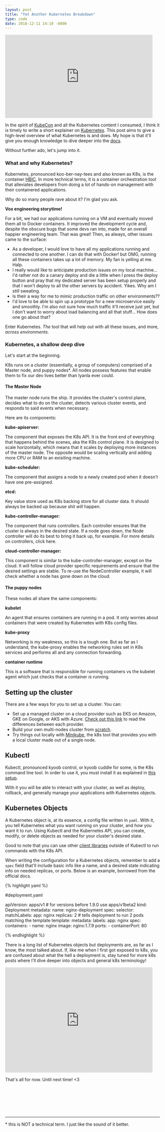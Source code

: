 ```yaml
---
layout: post
title: "Yet Another Kubernetes Breakdown"
type: code
date: 2018-12-11 14:10 -0800
---
```


<iframe src="https://giphy.com/embed/xT9DPiWlDIld3CLnqg" width="480" height="270" frameBorder="0" class="giphy-embed" allowFullScreen></iframe>

In the spirit of [KubeCon](https://events.linuxfoundation.org/events/kubecon-cloudnativecon-north-america-2018) and all the Kubernetes content I consumed, I think it is timely to write a short explainer on [Kubernetes](https://kubernetes.io). This post aims to give a high-level overview of what Kubernetes is and does. My hope is that it'll give you enough knowledge to dive deeper into the [docs](https://kubernetes.io/docs/home/?path=users&persona=app-developer&level=foundational).

Without further ado, let's jump into it.

### What and why Kubernetes?

Kubernetes, pronounced koo-ber-nay-tees and also known as K8s, is the container [HBIC](https://www.urbandictionary.com/define.php?term=HBIC). In more technical terms, it is a container orchestration tool that alleviates developers from doing a lot of hands-on management with their containered applications.

Why do so many people rave about it? I'm glad you ask.

**Vox engineering storytime!**

For a bit, we had our applications running on a VM and eventually moved them all to Docker containers. It improved the development cycle and, despite the obscure bugs that some devs ran into, made for an overall happier engineering team. That was great! Then, as always, other issues came to the surface:

* As a developer, I would love to have all my applications running and connected to one another. I can do that with Docker! but OMG, running all these containers takes up a lot of memory. My fan is yelling at me. Halp.
* I really would like to anticipate production issues on my local machine... I'd rather not do a canary deploy and die a little when I press the deploy button and pray that my dedicated server has been setup properly and that I won't deploy to all the other servers by accident. Yikes. Why am I _still_ sweating.
* Is their a way for me to mimic production traffic on other environments??
* I'd love to be able to spin up a prototype for a new microservice easily and smoothly. I'm also not sure how much traffic it'll receive just yet, but I don't want to worry about load balancing and all that stuff... How does one go about that?

Enter Kubernetes. _The_ tool that will help out with all these issues, and more, _across environments_.

### Kubernetes, a shallow deep dive

Let's start at the beginning.

K8s runs on a cluster (essentially, a group of computers) comprised of a Master node, and puppy nodes\*. All nodes possess features that enable them to fix our dev lives better than Iyanla ever could.


#### The Master Node

The master node runs the ship. It provides the cluster's control plane, decides what to do on the cluster, detects various cluster events, and responds to said events when necessary.

Here are its components:

**kube-apiserver:**

The component that exposes the K8s API. It is the front end of everything that happens behind the scenes, aka the K8s control plane.
It is designed to scale horizontally, which means that it scales by deploying more instances of the master node. The opposite would be scaling vertically and adding more CPU or RAM to an exisiting machine.

**kube-scheduler:**

The component that assigns a node to a newly created pod when it doesn't have one pre-assigned.

**etcd:**

Key value store used as K8s backing store for all cluster data. It should always be backed up because shit _will_ happen.

**kube-controller-manager:**

The component that runs controllers. Each controller ensures that the cluster is always in the desired state. If a node goes down, the Node controller will do its best to bring it back up, for example. For more details on controllers, click here.

**cloud-controller-manager:**

This component is similar to the kube-controller-manager, except on the cloud. It will follow cloud provider specific requirements and ensure that the desired settings are stable. To re-use the NodeController example, it will check whether a node has gone down on the cloud.

#### The puppy nodes

These nodes all share the same components:

**kubelet**

An agent that ensures containers are running in a pod. It only worries about containers that were created by Kubernetes with K8s config files.

**kube-proxy**

Networking is my weakness, so this is a tough one. But as far as I understand, the kube-proxy enables the networking rules set in K8s services and performs all and any connection forwarding.

**container runtime**

This is a software that is responsible for running containers vs the kubelet agent which just checks that a container _is_ running.

## Setting up the cluster

There are a few ways for you to set up a cluster. You can:

- Set up a managed cluster on a cloud provider such as EKS on Amazon, GKE on Google, or AKS with Azure. [Check out this link](https://blog.hasura.io/gke-vs-aks-vs-eks-411f080640dc) to read the differences between each provider.
- Build your own multi-nodes cluster from [scratch](https://kubernetes.io/docs/setup/scratch/).
- Try things out locally with [Minikube](https://kubernetes.io/docs/setup/minikube/), the k8s tool that provides you with a local cluster made out of a single node.

## Kubectl

Kubectl, pronounced kyoob control, or kyoob cuddle for some, is the K8s command line tool. In order to use it, you must install it as explained in [this setup](https://kubernetes.io/docs/tasks/tools/install-kubectl/).

With it you will be able to interact with your cluster, as well as deploy, rollback, and generally manage your applications with Kubernetes objects.

## Kubernetes Objects

A Kubernetes object is, at its essence, a config file written in `yaml`. With it, you tell Kubernetes what you want running on your cluster, and _how_ you want it to run. Using Kubectl and the Kubernetes API, you can create, modify, or delete objects as needed for your cluster's desired state.

Good to note that you can use other [client libraries](https://kubernetes.io/docs/reference/using-api/client-libraries/) outside of Kubectl to run commands with the K8s API.

When writing the configuration for a Kubernetes objects, remember to add a `spec` field that'll include basic info like a name, and a desired state indicating info on needed replicas, or ports. Below is an example, borrowed from the official docs.

{% highlight yaml %}

#deployment.yaml

apiVersion: apps/v1 # for versions before 1.9.0 use apps/v1beta2
kind: Deployment
metadata:
  name: nginx-deployment
spec:
  selector:
    matchLabels:
      app: nginx
  replicas: 2 # tells deployment to run 2 pods matching the template
  template:
    metadata:
      labels:
        app: nginx
    spec:
      containers:
      - name: nginx
        image: nginx:1.7.9
        ports:
        - containerPort: 80

{% endhighlight %}

There is a long list of Kubernetes objects but deployments are, as far as I know, the most talked about. If, like me when I first got exposed to k8s, you are confused about what the hell a deployment is, stay tuned for more k8s posts where I'll dive deeper into objects and general k8s terminology!

<iframe src="https://giphy.com/embed/v5eQoZqI6sDyE" width="480" height="341" frameBorder="0" class="giphy-embed" allowFullScreen></iframe>


That's all for now.
Until next time! <3

<br/>
<br/>
<br/>
<br/>
<br/>
<hr/>

\* this is NOT a technical term. I just like the sound of it better.
